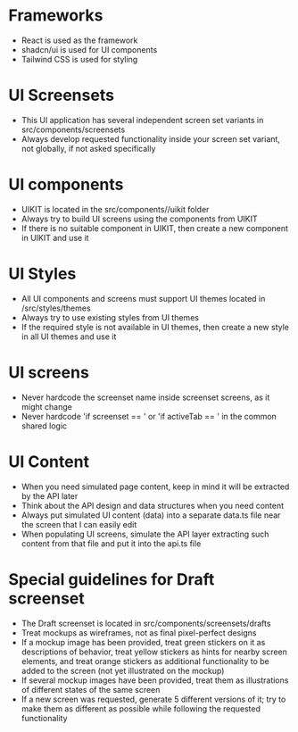 # Frameworks
- React is used as the framework
- shadcn/ui is used for UI components
- Tailwind CSS is used for styling

# UI Screensets
- This UI application has several independent screen set variants in src/components/screensets
- Always develop requested functionality inside your screen set variant, not globally, if not asked specifically

# UI components
- UIKIT is located in the src/components/<screenset>/uikit folder
- Always try to build UI screens using the components from UIKIT
- If there is no suitable component in UIKIT, then create a new component in UIKIT and use it

# UI Styles
- All UI components and screens must support UI themes located in /src/styles/themes
- Always try to use existing styles from UI themes
- If the required style is not available in UI themes, then create a new style in all UI themes and use it

# UI screens
- Never hardcode the screenset name inside screenset screens, as it might change
- Never hardcode 'if screenset == ' or 'if activeTab == ' in the common shared logic

# UI Content
- When you need simulated page content, keep in mind it will be extracted by the API later
- Think about the API design and data structures when you need content
- Always put simulated UI content (data) into a separate data.ts file near the screen that I can easily edit
- When populating UI screens, simulate the API layer extracting such content from that file and put it into the api.ts file


# Special guidelines for Draft screenset
- The Draft screenset is located in src/components/screensets/drafts
- Treat mockups as wireframes, not as final pixel-perfect designs
- If a mockup image has been provided, treat green stickers on it as descriptions of behavior, treat yellow stickers as hints for nearby screen elements, and treat orange stickers as additional functionality to be added to the screen (not yet illustrated on the mockup)
- If several mockup images have been provided, treat them as illustrations of different states of the same screen
- If a new screen was requested, generate 5 different versions of it; try to make them as different as possible while following the requested functionality
